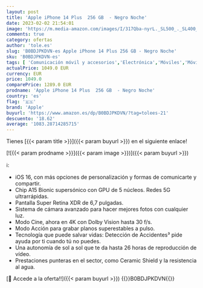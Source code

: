 ```yaml
---
layout: post
title: 'Apple iPhone 14 Plus  256 GB  - Negro Noche'
date: 2023-02-02 21:54:01
image: 'https://m.media-amazon.com/images/I/317Qba-nyrL._SL500_._SL400_.jpg'
comments: true
category: ofertas
author: 'tole.es'
slug: 'B0BDJPKDVN-es Apple iPhone 14 Plus 256 GB - Negro Noche'
sku: 'B0BDJPKDVN-es'
tags: [ 'Comunicación móvil y accesorios','Electrónica','Móviles','Móviles y smartphones libres','apple','iphone','🇪🇸', ]
actualPrice: 1049.0 EUR
currency: EUR
price: 1049.0
comparePrice: 1289.0 EUR
prodname: 'Apple iPhone 14 Plus  256 GB  - Negro Noche'
country: 'es'
flag: '🇪🇸'
brand: 'Apple'
buyurl: 'https://www.amazon.es/dp/B0BDJPKDVN/?tag=tolees-21'
descuento: '18.62'
average: '1083.28714285715'
---
```


Tienes [{{< param title >}}]({{< param buyurl >}}) en el siguiente enlace!

[![{{< param prodname >}}]({{< param image >}})]({{< param buyurl >}})

ℹ️:

- iOS 16, con más opciones de personalización y formas de comunicarte y compartir.
- Chip A15 Bionic supersónico con GPU de 5 núcleos. Redes 5G ultrarrápidas.
- Pantalla Super Retina XDR de 6,7 pulgadas.
- Sistema de cámara avanzado para hacer mejores fotos con cualquier luz.
- Modo Cine, ahora en 4K con Dolby Vision hasta 30 f/s.
- Modo Acción para grabar planos superestables a pulso.
- Tecnología que puede salvar vidas: Detección de Accidentes³ pide ayuda por ti cuando tú no puedes.
- Una autonomía de sol a sol que te da hasta 26 horas de reproducción de vídeo.
- Prestaciones punteras en el sector, como Ceramic Shield y la resistencia al agua.

[🛒 Accede a la oferta!!]({{< param buyurl >}})
{{<world>}}B0BDJPKDVN{{</world>}}
